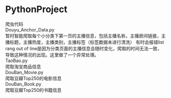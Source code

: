 # PythonProject
爬虫代码</br>
Douyu_Anchor_Data.py</br>
暂时智能爬取每个小分类下第一页的主播信息，包括主播名称，主播房间链接，主播标题，主播热度，主播类别，主播标签（标签数据未进行清洗）
有时会报错list rang out of line是因为分类页面的主播信息会随时变化，爬取的时间无法一致，导致这种情况的出现。这里做了一个异常处理。</br>
TaoBao.py</br>
爬取淘宝商品信息</br>
DouBan_Movie.py</br>
爬取豆瓣Top250的电影信息</br>
DouBan_Book.py</br>
爬取豆瓣Top250的书籍信息</br>
